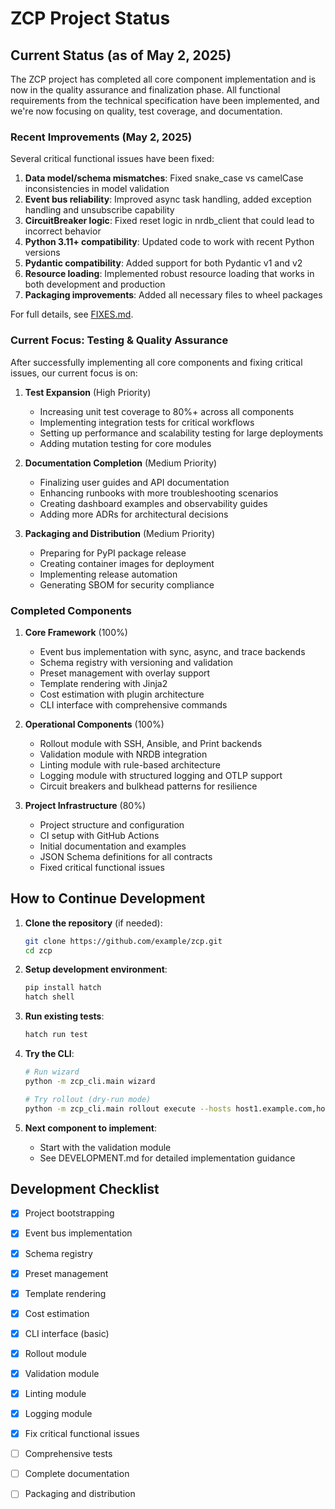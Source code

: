 # ZCP Project Status

## Current Status (as of May 2, 2025)

The ZCP project has completed all core component implementation and is now in the quality assurance and finalization phase. All functional requirements from the technical specification have been implemented, and we're now focusing on quality, test coverage, and documentation.

### Recent Improvements (May 2, 2025)

Several critical functional issues have been fixed:

1. **Data model/schema mismatches**: Fixed snake_case vs camelCase inconsistencies in model validation
2. **Event bus reliability**: Improved async task handling, added exception handling and unsubscribe capability
3. **CircuitBreaker logic**: Fixed reset logic in nrdb_client that could lead to incorrect behavior
4. **Python 3.11+ compatibility**: Updated code to work with recent Python versions 
5. **Pydantic compatibility**: Added support for both Pydantic v1 and v2
6. **Resource loading**: Implemented robust resource loading that works in both development and production
7. **Packaging improvements**: Added all necessary files to wheel packages

For full details, see [FIXES.md](FIXES.md).

### Current Focus: Testing & Quality Assurance

After successfully implementing all core components and fixing critical issues, our current focus is on:

1. **Test Expansion** (High Priority)
   - Increasing unit test coverage to 80%+ across all components
   - Implementing integration tests for critical workflows
   - Setting up performance and scalability testing for large deployments
   - Adding mutation testing for core modules

2. **Documentation Completion** (Medium Priority)
   - Finalizing user guides and API documentation
   - Enhancing runbooks with more troubleshooting scenarios
   - Creating dashboard examples and observability guides
   - Adding more ADRs for architectural decisions

3. **Packaging and Distribution** (Medium Priority)
   - Preparing for PyPI package release
   - Creating container images for deployment
   - Implementing release automation
   - Generating SBOM for security compliance

### Completed Components

1. **Core Framework** (100%)
   - Event bus implementation with sync, async, and trace backends
   - Schema registry with versioning and validation
   - Preset management with overlay support
   - Template rendering with Jinja2
   - Cost estimation with plugin architecture
   - CLI interface with comprehensive commands

2. **Operational Components** (100%)
   - Rollout module with SSH, Ansible, and Print backends
   - Validation module with NRDB integration
   - Linting module with rule-based architecture
   - Logging module with structured logging and OTLP support
   - Circuit breakers and bulkhead patterns for resilience

3. **Project Infrastructure** (80%)
   - Project structure and configuration
   - CI setup with GitHub Actions
   - Initial documentation and examples
   - JSON Schema definitions for all contracts
   - Fixed critical functional issues

## How to Continue Development

1. **Clone the repository** (if needed):
   ```bash
   git clone https://github.com/example/zcp.git
   cd zcp
   ```

2. **Setup development environment**:
   ```bash
   pip install hatch
   hatch shell
   ```

3. **Run existing tests**:
   ```bash
   hatch run test
   ```

4. **Try the CLI**:
   ```bash
   # Run wizard
   python -m zcp_cli.main wizard

   # Try rollout (dry-run mode)
   python -m zcp_cli.main rollout execute --hosts host1.example.com,host2.example.com --config=/path/to/config.yaml
   ```

5. **Next component to implement**:
   - Start with the validation module
   - See DEVELOPMENT.md for detailed implementation guidance

## Development Checklist

- [x] Project bootstrapping
- [x] Event bus implementation
- [x] Schema registry
- [x] Preset management
- [x] Template rendering
- [x] Cost estimation
- [x] CLI interface (basic)
- [x] Rollout module
- [x] Validation module
- [x] Linting module
- [x] Logging module
- [x] Fix critical functional issues
- [ ] Comprehensive tests
- [ ] Complete documentation
- [ ] Packaging and distribution

